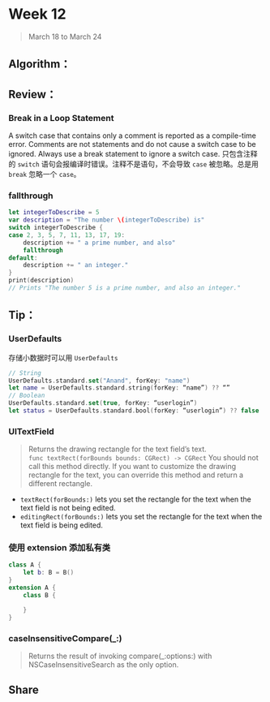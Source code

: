 # Week 12

> March 18 to March 24

## Algorithm：

## Review：

### Break in a Loop Statement
A switch case that contains only a comment is reported as a compile-time error. Comments are not statements and do not cause a switch case to be ignored. Always use a break statement to ignore a switch case.
只包含注释的 `switch` 语句会报编译时错误。注释不是语句，不会导致 `case` 被忽略。总是用 `break` 忽略一个 `case`。

### fallthrough
```swift
let integerToDescribe = 5
var description = "The number \(integerToDescribe) is"
switch integerToDescribe {
case 2, 3, 5, 7, 11, 13, 17, 19:
    description += " a prime number, and also"
    fallthrough
default:
    description += " an integer."
}
print(description)
// Prints "The number 5 is a prime number, and also an integer."
```
## Tip：
### UserDefaults
存储小数据时可以用 `UserDefaults`
```swift
// String
UserDefaults.standard.set("Anand", forKey: "name")
let name = UserDefaults.standard.string(forKey: “name”) ?? “”
// Boolean
UserDefaults.standard.set(true, forKey: “userlogin”)
let status = UserDefaults.standard.bool(forKey: “userlogin”) ?? false
```

### UITextField
> Returns the drawing rectangle for the text field’s text.  
`func textRect(forBounds bounds: CGRect) -> CGRect`
You should not call this method directly. If you want to customize the drawing rectangle for the text, you can override this method and return a different rectangle.

- `textRect(forBounds:)` lets you set the rectangle for the text when the text field is not being edited.
- `editingRect(forBounds:)` lets you set the rectangle for the text when the text field is being edited.

### 使用 extension 添加私有类

```swift
class A {
    let b: B = B()
}
extension A {
    class B {

    }
}
```

### caseInsensitiveCompare(_:)
> Returns the result of invoking compare(_:options:) with NSCaseInsensitiveSearch as the only option.

## Share